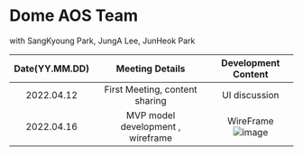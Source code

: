 # Dome AOS Team

with SangKyoung Park, JungA Lee, JunHeok Park

|Date(YY.MM.DD)| Meeting Details| Development Content|
|:---:|:---:|:---:|
|2022.04.12 | First Meeting, content sharing | UI discussion |
|2022.04.16 | MVP model development , wireframe | WireFrame ![image](https://user-images.githubusercontent.com/46203951/163662456-9269a4a3-8970-406e-aa4e-b5e410525551.png) | 
